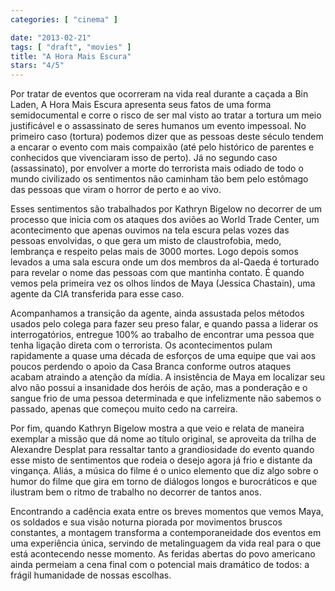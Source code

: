 ```yaml
---
categories: [ "cinema" ]

date: "2013-02-21"
tags: [ "draft", "movies" ]
title: "A Hora Mais Escura"
stars: "4/5"
---
```

Por tratar de eventos que ocorreram na vida real durante a caçada a Bin Laden, A Hora Mais Escura apresenta seus fatos de uma forma semidocumental e corre o risco de ser mal visto ao tratar a tortura um meio justificável e o assassinato de seres humanos um evento impessoal. No primeiro caso (tortura) podemos dizer que as pessoas deste século tendem a encarar o evento com mais compaixão (até pelo histórico de parentes e conhecidos que vivenciaram isso de perto). Já no segundo caso (assassinato), por envolver a morte do terrorista mais odiado de todo o mundo civilizado os sentimentos não caminham tão bem pelo estômago das pessoas que viram o horror de perto e ao vivo.

Esses sentimentos são trabalhados por Kathryn Bigelow no decorrer de um processo que inicia com os ataques dos aviões ao World Trade Center, um acontecimento que apenas ouvimos na tela escura pelas vozes das pessoas envolvidas, o que gera um misto de claustrofobia, medo, lembrança e respeito pelas mais de 3000 mortes. Logo depois somos levados a uma sala escura onde um dos membros da al-Qaeda é torturado para revelar o nome das pessoas com que mantinha contato. É quando vemos pela primeira vez os olhos lindos de Maya (Jessica Chastain), uma agente da CIA transferida para esse caso.

Acompanhamos a transição da agente, ainda assustada pelos métodos usados pelo colega para fazer seu preso falar, e quando passa a liderar os interrogatórios, entregue 100% ao trabalho de encontrar uma pessoa que tenha ligação direta com o terrorista. Os acontecimentos pulam rapidamente a quase uma década de esforços de uma equipe que vai aos poucos perdendo o apoio da Casa Branca conforme outros ataques acabam atraindo a atenção da mídia. A insistência de Maya em localizar seu alvo não possui a insanidade dos heróis de ação, mas a ponderação e o sangue frio de uma pessoa determinada e que infelizmente não sabemos o passado, apenas que começou muito cedo na carreira.

Por fim, quando Kathryn Bigelow mostra a que veio e relata de maneira exemplar a missão que dá nome ao título original, se aproveita da trilha de Alexandre Desplat para ressaltar tanto a grandiosidade do evento quando esse misto de sentimentos que rodeia o desejo agora já frio e distante da vingança. Aliás, a música do filme é o unico elemento que diz algo sobre o humor do filme que gira em torno de diálogos longos e burocráticos e que ilustram bem o ritmo de trabalho no decorrer de tantos anos.

Encontrando a cadência exata entre os breves momentos que vemos Maya, os soldados e sua visão noturna piorada por movimentos bruscos constantes, a montagem transforma a contemporaneidade dos eventos em uma experiência única, servindo de metalinguagem da vida real para o que está acontecendo nesse momento. As feridas abertas do povo americano ainda permeiam a cena final com o potencial mais dramático de todos: a frágil humanidade de nossas escolhas.

